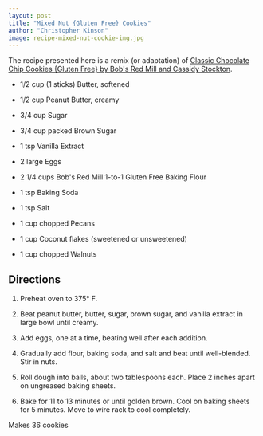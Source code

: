 ```yaml
---
layout: post
title: "Mixed Nut {Gluten Free} Cookies"
author: "Christopher Kinson"
image: recipe-mixed-nut-cookie-img.jpg
---
```


The recipe presented here is a remix (or adaptation) of [Classic Chocolate Chip Cookies {Gluten Free} by Bob's Red Mill and Cassidy Stockton](https://www.bobsredmill.com/blog/recipes/classic-chocolate-chip-cookies-gluten-free/?msclkid=c3755472cfbe11ecb4033adb9e1dabd5).

- 1/2 cup (1 sticks) Butter, softened

- 1/2 cup Peanut Butter, creamy

- 3/4 cup Sugar

- 3/4 cup packed Brown Sugar

- 1 tsp Vanilla Extract

- 2 large Eggs

- 2 1/4 cups Bob's Red Mill 1-to-1 Gluten Free Baking Flour

- 1 tsp Baking Soda

- 1 tsp Salt

- 1 cup chopped Pecans

- 1 cup Coconut flakes (sweetened or unsweetened)

- 1 cup chopped Walnuts

## Directions

1. Preheat oven to 375° F.

2. Beat peanut butter, butter, sugar, brown sugar, and vanilla extract in large bowl until creamy. 

3. Add eggs, one at a time, beating well after each addition. 

4. Gradually add flour, baking soda, and salt and beat until well-blended. Stir in nuts.

5. Roll dough into balls, about two tablespoons each. Place 2 inches apart on ungreased baking sheets.

6. Bake for 11 to 13 minutes or until golden brown. Cool on baking sheets for 5 minutes. Move to wire rack to cool completely.

Makes 36 cookies